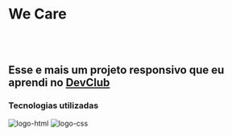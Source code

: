 <h1> We Care</h1>
<br>
<br>
<h2> Esse e mais um projeto responsivo que eu aprendi no <a href="https://rodolfomori.com.br/devclub">DevClub</a></h2>
<h3>Tecnologias utilizadas</h3>

<img src="https://img.shields.io/badge/HTML5-E34F26?style=for-the-badge&logo=html5&logoColor=white" alt="logo-html"/>
<img src="https://img.shields.io/badge/CSS3-1572B6?style=for-the-badge&logo=css3&logoColor=white" alt="logo-css"/>
